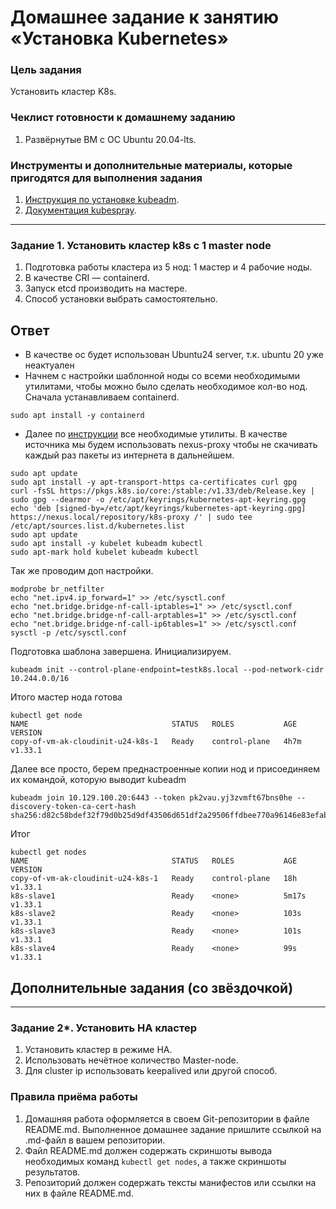 # Домашнее задание к занятию «Установка Kubernetes»

### Цель задания

Установить кластер K8s.

### Чеклист готовности к домашнему заданию

1. Развёрнутые ВМ с ОС Ubuntu 20.04-lts.


### Инструменты и дополнительные материалы, которые пригодятся для выполнения задания

1. [Инструкция по установке kubeadm](https://kubernetes.io/docs/setup/production-environment/tools/kubeadm/create-cluster-kubeadm/).
2. [Документация kubespray](https://kubespray.io/).

-----

### Задание 1. Установить кластер k8s с 1 master node

1. Подготовка работы кластера из 5 нод: 1 мастер и 4 рабочие ноды.
2. В качестве CRI — containerd.
3. Запуск etcd производить на мастере.
4. Способ установки выбрать самостоятельно.

## Ответ

- В качестве ос будет использован Ubuntu24 server, т.к. ubuntu 20 уже неактуален
- Начнем с настройки шаблонной ноды со всеми необходимыми утилитами, чтобы можно было сделать необходимое кол-во нод. Сначала устанавливаем containerd.
```
sudo apt install -y containerd
```
- Далее по [инструкции](https://kubernetes.io/docs/setup/production-environment/tools/kubeadm/install-kubeadm/) все необходимые утилиты. В качестве источника мы будем использовать nexus-proxy чтобы не скачивать каждый раз пакеты из интернета в дальнейшем.
```
sudo apt update
sudo apt install -y apt-transport-https ca-certificates curl gpg
curl -fsSL https://pkgs.k8s.io/core:/stable:/v1.33/deb/Release.key | sudo gpg --dearmor -o /etc/apt/keyrings/kubernetes-apt-keyring.gpg
echo 'deb [signed-by=/etc/apt/keyrings/kubernetes-apt-keyring.gpg] https://nexus.local/repository/k8s-proxy /' | sudo tee /etc/apt/sources.list.d/kubernetes.list
sudo apt update
sudo apt install -y kubelet kubeadm kubectl
sudo apt-mark hold kubelet kubeadm kubectl
```
Так же проводим доп настройки.
```
modprobe br_netfilter  
echo "net.ipv4.ip_forward=1" >> /etc/sysctl.conf  
echo "net.bridge.bridge-nf-call-iptables=1" >> /etc/sysctl.conf  
echo "net.bridge.bridge-nf-call-arptables=1" >> /etc/sysctl.conf  
echo "net.bridge.bridge-nf-call-ip6tables=1" >> /etc/sysctl.conf  
sysctl -p /etc/sysctl.conf 
```
Подготовка шаблона завершена. Инициализируем.
```
kubeadm init --control-plane-endpoint=testk8s.local --pod-network-cidr 10.244.0.0/16
```
Итого мастер нода готова
```
kubectl get node
NAME                                STATUS   ROLES           AGE    VERSION
copy-of-vm-ak-cloudinit-u24-k8s-1   Ready    control-plane   4h7m   v1.33.1
```
Далее все просто, берем преднастроенные копии нод и присоединяем их командой, которую выводит kubeadm
```
kubeadm join 10.129.100.20:6443 --token pk2vau.yj3zvmft67bns0he --discovery-token-ca-cert-hash sha256:d82c58bdef32f79d0b25d9df43506d651df2a29506ffdbee770a96146e83efab
```
Итог
```
kubectl get nodes
NAME                                STATUS   ROLES           AGE     VERSION
copy-of-vm-ak-cloudinit-u24-k8s-1   Ready    control-plane   18h     v1.33.1
k8s-slave1                          Ready    <none>          5m17s   v1.33.1
k8s-slave2                          Ready    <none>          103s    v1.33.1
k8s-slave3                          Ready    <none>          101s    v1.33.1
k8s-slave4                          Ready    <none>          99s     v1.33.1
```

## Дополнительные задания (со звёздочкой)

------
### Задание 2*. Установить HA кластер

1. Установить кластер в режиме HA.
2. Использовать нечётное количество Master-node.
3. Для cluster ip использовать keepalived или другой способ.

### Правила приёма работы

1. Домашняя работа оформляется в своем Git-репозитории в файле README.md. Выполненное домашнее задание пришлите ссылкой на .md-файл в вашем репозитории.
2. Файл README.md должен содержать скриншоты вывода необходимых команд `kubectl get nodes`, а также скриншоты результатов.
3. Репозиторий должен содержать тексты манифестов или ссылки на них в файле README.md.
